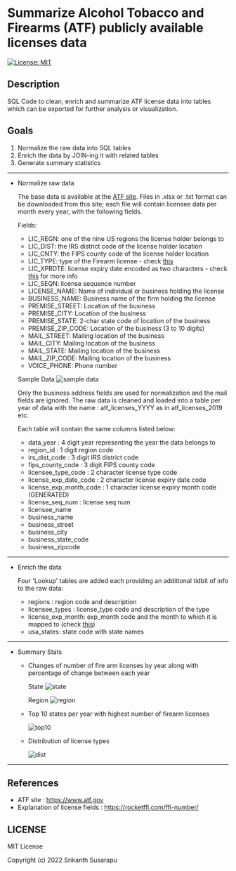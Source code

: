 # Summarize Alcohol Tobacco and Firearms (ATF) publicly available licenses data

[![License: MIT](https://img.shields.io/badge/License-MIT-green.svg)](https://opensource.org/licenses/MIT)

## Description

SQL Code to clean, enrich and summarize ATF license data into tables which can be exported for further analysis or visualization.

## Goals
1. Normalize the raw data into SQL tables
2. Enrich the data by JOIN-ing it with related tables
3. Generate summary statistics

---

- Normalize raw data

  The base data is available at the [ATF site](https://www.atf.gov/firearms/listing-federal-firearms-licensees). 
  Files in .xlsx or .txt format can be downloaded from this site; each file will contain licensee data per month every year, with the following fields. 

  Fields:
    - LIC_REGN: one of the nine US regions the license holder belongs to
    - LIC_DIST: the IRS district code of the license holder location
    - LIC_CNTY: the FIPS county code of the license holder location
    - LIC_TYPE: type of the Firearm license - check [this](https://www.atf.gov/resource-center/fact-sheet/fact-sheet-federal-firearms-and-explosives-licenses-types)
    - LIC_XPRDTE: license expiry date encoded as two characters - check [this](https://rocketffl.com/ffl-number/) for more info
    - LIC_SEQN: license sequence number
    - LICENSE_NAME: Name of individual or business holding the license
    - BUSINESS_NAME: Business name of the firm holding the license
    - PREMISE_STREET: Location of the business
    - PREMISE_CITY: Location of the business
    - PREMISE_STATE: 2-char state code of location of the business
    - PREMISE_ZIP_CODE: Location of the business (3 to 10 digits)
    - MAIL_STREET: Mailing location of the business
    - MAIL_CITY: Mailing location of the business
    - MAIL_STATE: Mailing location of the business
    - MAIL_ZIP_CODE: Mailing location of the business
    - VOICE_PHONE: Phone number


  Sample Data
  ![sample data](raw_data/Screenshot%20from%202022-06-03%2014-47-15.png)
  
  
  Only the business address fields are used for normalization and the mail fields are ignored. 
  The raw data is cleaned and loaded into a table per year of data with the name : atf_licenses_YYYY as in atf_licenses_2019 etc. 

  Each table will contain the same columns listed below:
     - data_year  : 4 digit year representing the year the data belongs to
     - region_id : 1 digit region code
     - irs_dist_code  : 3 digit IRS district code
     - fips_county_code : 3 digit FIPS county code
     - licensee_type_code : 2 character license type code
     - license_exp_date_code : 2 character license expiry date code
     - license_exp_month_code : 1 character license expiry month code (GENERATED)
     - license_seq_num : license seq num
     - licensee_name 
     - business_name 
     - business_street  
     - business_city 
     - business_state_code
     - business_zipcode
---
- Enrich the data 

  Four 'Lookup' tables are added each providing an additional tidbit of info to the raw data:

  - regions : region code and description
  - licensee_types : license_type code and description of the type
  - license_exp_month: exp_month code and the month to which it is mapped to (check [this](https://rocketffl.com/ffl-number/))
  - usa_states: state code with state names

---
- Summary Stats
  - Changes of number of fire arm licenses by year along with percentage of change between each year

    State
    ![state](https://drive.google.com/file/d/16P1tENwlKc3kYBXBL6lPRmIVEgjOJpQO/view?usp=sharing)

    Region
    ![region](raw_data/summary-stats-2.png)
  - Top 10 states per year with highest number of firearm licenses
  
    ![top10](raw_data/summary-stats-3.png)

  - Distribution of license types
  
    ![dist](raw_data/summary-stats-4.png)

---
## References

- ATF site : https://www.atf.gov
- Explanation of license fields : https://rocketffl.com/ffl-number/



## LICENSE

MIT License

Copyright (c)   2022    Srikanth Susarapu